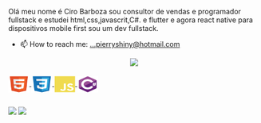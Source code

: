 Olá meu nome é Ciro Barboza sou consultor de vendas e programador fullstack e estudei html,css,javascrit,C#. e flutter e agora react native para dispositivos mobile first sou um dev fullstack.

- 📫 How to reach me: ...pierryshiny@hotmail.com

<div align="center">
  <a href="https://github.com/professorlozano">
 <img height="180em" src="https://github-readme-stats.vercel.app/api?username=cirobarboza&show_icons=true&theme=radical"/>
 
</div>
  
 <div style="display: inline_block"><br>
  <img align="center" alt="Ciro-HTML" height="33" width="42" src="https://raw.githubusercontent.com/devicons/devicon/master/icons/html5/html5-original.svg">
  <img align="center" alt="Ciro-CSS" height="33" width="42" src="https://raw.githubusercontent.com/devicons/devicon/master/icons/css3/css3-original.svg">
  <img align="center" alt="Ciro-Js" height="33" width="42" src="https://raw.githubusercontent.com/devicons/devicon/master/icons/javascript/javascript-plain.svg">
  <img align="center" alt="Ciro-Csharp" height="33" width="42" src="https://raw.githubusercontent.com/devicons/devicon/master/icons/csharp/csharp-original.svg">
  
 
          
 
</div> 
  
   ##
  
 <div>
  <a href="https://www.instagram.com/ciroguto/" target="_blank"><img src="https://img.shields.io/badge/-Instagram-%23E4405F?style=for-the-badge&logo=instagram&logoColor=white" target="_blank"></a>
  <a href="https://www.linkedin.com/in/ciro-augusto-barboza-7563512b/a" target="_blank"><img src="https://img.shields.io/badge/-LinkedIn-%230077B5?style=for-the-badge&logo=linkedin&logoColor=white" target="_blank"></a> 
  
</div>
  
          
